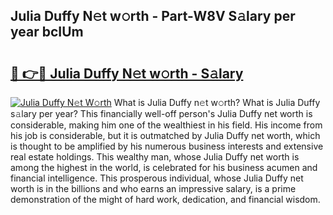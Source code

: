 ## Julia Duffy N𝚎t w𝚘rth - Part-W8V S𝚊lary per year bcIUm

# <h2><a href="http://gc05gl.nevu.top/?p=Julia+Duffy">🔗 👉🔴 Julia Duffy N𝚎t w𝚘rth - S𝚊lary</a></h2>

[![Julia Duffy N𝚎t W𝚘rth](https://i.imgur.com/Oavwk0R.jpeg)](http://gc05gl.nevu.top/?p=Julia+Duffy)
What is Julia Duffy n𝚎t w𝚘rth? What is Julia Duffy s𝚊lary per year?
This financially well-off person's Julia Duffy net worth is considerable, making him one of the wealthiest in his field. His income from his job is considerable, but it is outmatched by Julia Duffy net worth, which is thought to be amplified by his numerous business interests and extensive real estate holdings. This wealthy man, whose Julia Duffy net worth is among the highest in the world, is celebrated for his business acumen and financial intelligence. This prosperous individual, whose Julia Duffy net worth is in the billions and who earns an impressive salary, is a prime demonstration of the might of hard work, dedication, and financial wisdom.
